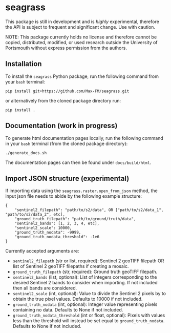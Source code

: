 # seagrass

This package is still in development and is *highly* experimental, therefore the API is subject to frequent and significant change. Use with caution.

NOTE: This package currently holds no license and therefore cannot be copied, distributed, modified, or used research outside the University of Portsmouth without express permission from the authors.

## Installation
To install the `seagrass` Python package, run the following command from your `bash` terminal:
```
pip install git+https://github.com/Max-FM/seagrass.git
```
or alternatively from the cloned package directory run:
```
pip install .
```
## Documentation (work in progress)
To generate html documentation pages locally, run the following command in your `bash` terminal (from the cloned package directory):
```
./generate_docs.sh
```
The documentation pages can then be found under `docs/build/html`.

## Import JSON structure (experimental)
If importing data using the `seagrass.raster.open_from_json` method, the input json file needs to abide by the following example structure:
```
{
    "sentinel2_filepath": "path/to/s2/data", OR ["path/to/s2/data_1", "path/to/s2/data_2", etc],
    "ground_truth_filepath": "path/to/ground/truth/data",
    "sentinel2_bands": [1, 2, 3, 4, etc],
    "sentinel2_scale": 10000,
    "ground_truth_nodata": -9999,
    "ground_truth_nodata_threshold": -1e6
}
```

Currently accepted arguments are:

- `sentinel2_filepath` (str or list, required): Sentinel 2 geoTIFF filepath OR list of Sentinel 2 geoTIFF filepaths if creating a mosaic.
- `ground_truth_filepath` (str, required): Ground truth geoTIFF filepath.
- `sentinel2_bands` (list, optional): List of integers corresponding to the desired Sentinel 2 bands to consider when importing. If not included then all bands are considered.
- `sentinel2_scale` (int, optional): Value to divide the Sentinel 2 pixels by to obtain the true pixel values. Defaults to 10000 if not included.
- `ground_truth_nodata` (int, optional): Integer value representing pixels containing no data. Defaults to None if not included.
- `ground_truth_nodata_threshold` (int or float, optional): Pixels with values less than the threshold will instead be set equal to `ground_truth_nodata`. Defaults to None if not included.
